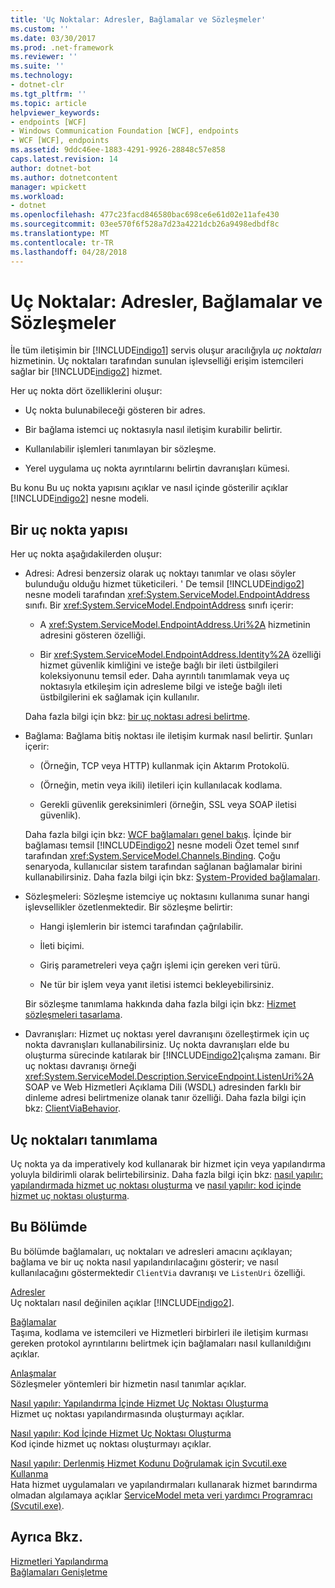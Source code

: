 ```yaml
---
title: 'Uç Noktalar: Adresler, Bağlamalar ve Sözleşmeler'
ms.custom: ''
ms.date: 03/30/2017
ms.prod: .net-framework
ms.reviewer: ''
ms.suite: ''
ms.technology:
- dotnet-clr
ms.tgt_pltfrm: ''
ms.topic: article
helpviewer_keywords:
- endpoints [WCF]
- Windows Communication Foundation [WCF], endpoints
- WCF [WCF], endpoints
ms.assetid: 9ddc46ee-1883-4291-9926-28848c57e858
caps.latest.revision: 14
author: dotnet-bot
ms.author: dotnetcontent
manager: wpickett
ms.workload:
- dotnet
ms.openlocfilehash: 477c23facd846580bac698ce6e61d02e11afe430
ms.sourcegitcommit: 03ee570f6f528a7d23a4221dcb26a9498edbdf8c
ms.translationtype: MT
ms.contentlocale: tr-TR
ms.lasthandoff: 04/28/2018
---
```

# <a name="endpoints-addresses-bindings-and-contracts"></a>Uç Noktalar: Adresler, Bağlamalar ve Sözleşmeler
İle tüm iletişimin bir [!INCLUDE[indigo1](../../../../includes/indigo1-md.md)] servis oluşur aracılığıyla *uç noktaları* hizmetinin. Uç noktaları tarafından sunulan işlevselliği erişim istemcileri sağlar bir [!INCLUDE[indigo2](../../../../includes/indigo2-md.md)] hizmet.  
  
 Her uç nokta dört özelliklerini oluşur:  
  
-   Uç nokta bulunabileceği gösteren bir adres.  
  
-   Bir bağlama istemci uç noktasıyla nasıl iletişim kurabilir belirtir.  
  
-   Kullanılabilir işlemleri tanımlayan bir sözleşme.  
  
-   Yerel uygulama uç nokta ayrıntılarını belirtin davranışları kümesi.  
  
 Bu konu Bu uç nokta yapısını açıklar ve nasıl içinde gösterilir açıklar [!INCLUDE[indigo2](../../../../includes/indigo2-md.md)] nesne modeli.  
  
## <a name="the-structure-of-an-endpoint"></a>Bir uç nokta yapısı  
 Her uç nokta aşağıdakilerden oluşur:  
  
-   Adresi: Adresi benzersiz olarak uç noktayı tanımlar ve olası söyler bulunduğu olduğu hizmet tüketicileri. ' De temsil [!INCLUDE[indigo2](../../../../includes/indigo2-md.md)] nesne modeli tarafından <xref:System.ServiceModel.EndpointAddress> sınıfı. Bir <xref:System.ServiceModel.EndpointAddress> sınıfı içerir:  
  
    -   A <xref:System.ServiceModel.EndpointAddress.Uri%2A> hizmetinin adresini gösteren özelliği.  
  
    -   Bir <xref:System.ServiceModel.EndpointAddress.Identity%2A> özelliği hizmet güvenlik kimliğini ve isteğe bağlı bir ileti üstbilgileri koleksiyonunu temsil eder. Daha ayrıntılı tanımlamak veya uç noktasıyla etkileşim için adresleme bilgi ve isteğe bağlı ileti üstbilgilerini ek sağlamak için kullanılır.  
  
     Daha fazla bilgi için bkz: [bir uç noktası adresi belirtme](../../../../docs/framework/wcf/specifying-an-endpoint-address.md).  
  
-   Bağlama: Bağlama bitiş noktası ile iletişim kurmak nasıl belirtir. Şunları içerir:  
  
    -   (Örneğin, TCP veya HTTP) kullanmak için Aktarım Protokolü.  
  
    -   (Örneğin, metin veya ikili) iletileri için kullanılacak kodlama.  
  
    -   Gerekli güvenlik gereksinimleri (örneğin, SSL veya SOAP iletisi güvenlik).  
  
     Daha fazla bilgi için bkz: [WCF bağlamaları genel bakış](../../../../docs/framework/wcf/bindings-overview.md). İçinde bir bağlaması temsil [!INCLUDE[indigo2](../../../../includes/indigo2-md.md)] nesne modeli Özet temel sınıf tarafından <xref:System.ServiceModel.Channels.Binding>. Çoğu senaryoda, kullanıcılar sistem tarafından sağlanan bağlamalar birini kullanabilirsiniz. Daha fazla bilgi için bkz: [System-Provided bağlamaları](../../../../docs/framework/wcf/system-provided-bindings.md).  
  
-   Sözleşmeleri: Sözleşme istemciye uç noktasını kullanıma sunar hangi işlevsellikler özetlenmektedir. Bir sözleşme belirtir:  
  
    -   Hangi işlemlerin bir istemci tarafından çağrılabilir.  
  
    -   İleti biçimi.  
  
    -   Giriş parametreleri veya çağrı işlemi için gereken veri türü.  
  
    -   Ne tür bir işlem veya yanıt iletisi istemci bekleyebilirsiniz.  
  
     Bir sözleşme tanımlama hakkında daha fazla bilgi için bkz: [Hizmet sözleşmeleri tasarlama](../../../../docs/framework/wcf/designing-service-contracts.md).  
  
-   Davranışları: Hizmet uç noktası yerel davranışını özelleştirmek için uç nokta davranışları kullanabilirsiniz. Uç nokta davranışları elde bu oluşturma sürecinde katılarak bir [!INCLUDE[indigo2](../../../../includes/indigo2-md.md)]çalışma zamanı. Bir uç noktası davranışı örneği <xref:System.ServiceModel.Description.ServiceEndpoint.ListenUri%2A> SOAP ve Web Hizmetleri Açıklama Dili (WSDL) adresinden farklı bir dinleme adresi belirtmenize olanak tanır özelliği. Daha fazla bilgi için bkz: [ClientViaBehavior](../../../../docs/framework/wcf/diagnostics/wmi/clientviabehavior.md).  
  
## <a name="defining-endpoints"></a>Uç noktaları tanımlama  
 Uç nokta ya da imperatively kod kullanarak bir hizmet için veya yapılandırma yoluyla bildirimli olarak belirtebilirsiniz. Daha fazla bilgi için bkz: [nasıl yapılır: yapılandırmada hizmet uç noktası oluşturma](../../../../docs/framework/wcf/feature-details/how-to-create-a-service-endpoint-in-configuration.md) ve [nasıl yapılır: kod içinde hizmet uç noktası oluşturma](../../../../docs/framework/wcf/feature-details/how-to-create-a-service-endpoint-in-code.md).  
  
## <a name="in-this-section"></a>Bu Bölümde  
 Bu bölümde bağlamaları, uç noktaları ve adresleri amacını açıklayan; bağlama ve bir uç nokta nasıl yapılandırılacağını gösterir; ve nasıl kullanılacağını göstermektedir `ClientVia` davranışı ve `ListenUri` özelliği.  
  
 [Adresler](../../../../docs/framework/wcf/feature-details/endpoint-addresses.md)  
 Uç noktaları nasıl değinilen açıklar [!INCLUDE[indigo2](../../../../includes/indigo2-md.md)].  
  
 [Bağlamalar](../../../../docs/framework/wcf/feature-details/bindings.md)  
 Taşıma, kodlama ve istemcileri ve Hizmetleri birbirleri ile iletişim kurması gereken protokol ayrıntılarını belirtmek için bağlamaları nasıl kullanıldığını açıklar.  
  
 [Anlaşmalar](../../../../docs/framework/wcf/feature-details/contracts.md)  
 Sözleşmeler yöntemleri bir hizmetin nasıl tanımlar açıklar.  
  
 [Nasıl yapılır: Yapılandırma İçinde Hizmet Uç Noktası Oluşturma](../../../../docs/framework/wcf/feature-details/how-to-create-a-service-endpoint-in-configuration.md)  
 Hizmet uç noktası yapılandırmasında oluşturmayı açıklar.  
  
 [Nasıl yapılır: Kod İçinde Hizmet Uç Noktası Oluşturma](../../../../docs/framework/wcf/feature-details/how-to-create-a-service-endpoint-in-code.md)  
 Kod içinde hizmet uç noktası oluşturmayı açıklar.  
  
 [Nasıl yapılır: Derlenmiş Hizmet Kodunu Doğrulamak için Svcutil.exe Kullanma](../../../../docs/framework/wcf/feature-details/how-to-use-svcutil-exe-to-validate-compiled-service-code.md)  
 Hata hizmet uygulamaları ve yapılandırmaları kullanarak hizmet barındırma olmadan algılamaya açıklar [ServiceModel meta veri yardımcı Programracı (Svcutil.exe)](../../../../docs/framework/wcf/servicemodel-metadata-utility-tool-svcutil-exe.md).  
  
## <a name="see-also"></a>Ayrıca Bkz.  
 [Hizmetleri Yapılandırma](../../../../docs/framework/wcf/configuring-services.md)  
 [Bağlamaları Genişletme](../../../../docs/framework/wcf/extending/extending-bindings.md)
